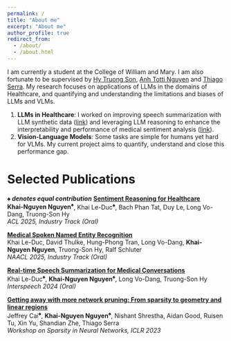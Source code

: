 ```yaml
---
permalink: /
title: "About me"
excerpt: "About me"
author_profile: true
redirect_from: 
  - /about/
  - /about.html
---
```

I am currently a student at the College of William and Mary. I am also fortunate to be supervised by [Hy Truong Son](https://people.cs.uchicago.edu/~hytruongson/), [Anh Totti Nguyen](https://anhnguyen.me/research/) and [Thiago Serra](https://tippie.uiowa.edu/people/thiago-serra). My research focuses on applications of LLMs in the domains of Healthcare, and quantifying and understanding the limitations and biases of LLMs and VLMs.

1. **LLMs in Healthcare**: I worked on improving speech summarization with LLM synthetic data ([link](https://arxiv.org/pdf/2406.15888)) and leveraging LLM reasoning to enhance the interpretability and performance of medical sentiment analysis ([link](https://arxiv.org/pdf/2407.21054)).
2. **Vision-Language Models**: Some tasks are simple for humans yet hard for VLMs. My current project aims to quantify, understand and close this performance gap. 


Selected Publications
=====
***♠ denotes equal contribution***
[**Sentiment Reasoning for Healthcare**](https://arxiv.org/pdf/2407.21054) <br>
**Khai-Nguyen Nguyen<sup>♠</sup>**, Khai Le-Duc<sup>♠</sup>, Bach Phan Tat, Duy Le, Long Vo-Dang, Truong-Son Hy <br>
_ACL 2025, Industry Track (Oral)_<br>

[**Medical Spoken Named Entity Recognition**](https://arxiv.org/pdf/2406.13337) <br>
Khai Le-Duc, David Thulke, Hung-Phong Tran, Long Vo-Dang, **Khai-Nguyen Nguyen**, Truong-Son Hy, Ralf Schluter <br>
_NAACL 2025, Industry Track (Oral)_<br>

[**Real-time Speech Summarization for Medical Conversations**](https://arxiv.org/pdf/2406.15888) <br>
Khai Le-Duc<sup>♠</sup>, **Khai-Nguyen Nguyen<sup>♠</sup>**, Long Vo-Dang, Truong-Son Hy<br>
_Interspeech 2024 (Oral)_<br>

[**Getting away with more network pruning: From sparsity to geometry and linear regions**](https://arxiv.org/pdf/2301.07966) <br> 
Jeffrey Cai<sup>♠</sup>, **Khai-Nguyen Nguyen<sup>♠</sup>**, Nishant Shrestha, Aidan Good, Ruisen Tu, Xin Yu, Shandian Zhe, Thiago Serra <br>
_Workshop on Sparsity in Neural Networks, ICLR 2023_ <br>

